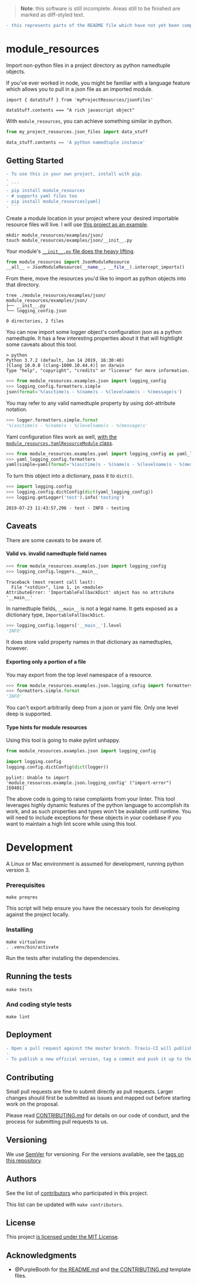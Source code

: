 > **Note**: this software is still incomplete. Areas still to be finished are marked as diff-styled text.

```diff
- this represents parts of the README file which have not yet been completed in the codebase.
```

# module_resources

Import non-python files in a project directory as python namedtuple objects.

If you've ever worked in node, you might be familiar with a language feature which allows you to pull in a json file as an imported module.

```node
import { dataStuff } from 'myProjectResources/jsonFiles'

dataStuff.contents === "A rich javascript object"
```

With `module_resources`, you can achieve something similar in python.

```py
from my_project_resources.json_files import data_stuff

data_stuff.contents == 'A python namedtuple instance'
```

## Getting Started

```diff
- To use this in your own project, install with pip.
-
- ```
- pip install module_resources
- # supports yaml files too
- pip install module_resources[yaml]
- ```
```

Create a module location in your project where your desired importable resource files will live. I will use [this project as an example](./module_resources/examples).

```
mkdir module_resources/examples/json/
touch module_resources/examples/json/__init__.py
```

Your module's [`__init__.py` file does the heavy lifting](./module_resources/examples/json/__init__.py).

```py
from module_resources import JsonModuleResource
__all__ = JsonModuleResource(__name__, __file__).intercept_imports()
```

From there, move the resources you'd like to import as python objects into that directory.

```
tree ./module_resources/examples/json/
module_resources/examples/json/
├── __init__.py
└── logging_config.json

0 directories, 2 files
```

You can now import some logger object's configuration json as a python namedtuple. It has a few interesting properties about it that will hightlight some caveats about this tool.

```
> python
Python 3.7.2 (default, Jan 14 2019, 16:30:40)
[Clang 10.0.0 (clang-1000.10.44.4)] on darwin
Type "help", "copyright", "credits" or "license" for more information.
```

```py
>>> from module_resources.examples.json import logging_config
>>> logging_config.formatters.simple
json(format='%(asctime)s - %(name)s - %(levelname)s - %(message)s')
```

You may refer to any valid namedtuple property by using dot-attribute notation.

```py
>>> logger.formatters.simple.format
'%(asctime)s - %(name)s - %(levelname)s - %(message)s'
```

Yaml configuration files work as well, [with the `module_resources.YamlResourceModule` class](./module_resources/examples/yaml/__init__.py).

```py
>>> from module_resources.examples.yaml import logging_config as yaml_logging_config
>>> yaml_logging_config.formatters
yaml(simple=yaml(format='%(asctime)s - %(name)s - %(levelname)s - %(message)s'))
```

To turn this object into a dictionary, pass it to `dict()`.

```py
>>> import logging.config
>>> logging.config.dictConfig(dict(yaml_logging_config))
>>> logging.getLogger('test').info('testing')
```

```
2019-07-23 11:43:57,296 - test - INFO - testing
```

## Caveats

There are some caveats to be aware of.

#### Valid vs. invalid namedtuple field names

```py
>>> from module_resources.examples.json import logging_config
>>> logging_config.loggers.__main__
```

```
Traceback (most recent call last):
  File "<stdin>", line 1, in <module>
AttributeError: 'ImportableFallbackDict' object has no attribute '__main__'
```

In namedtuple fields, `__main__` is not a legal name. It gets exposed as a dictionary type, `ImportableFallbackDict`.

```py
>>> logging_config.loggers['__main__'].level
'INFO'
```

It does store valid property names in that dictionary as namedtuples, however.

#### Exporting only a portion of a file

You may export from the top level namespace of a resource.

```py
>>> from module_resources.examples.json.logging_cofig import formatters
>>> formatters.simple.format
'INFO'
```

You can't export arbitrarily deep from a json or yaml file. Only one level deep is supported.

#### Type hints for module resources

Using this tool is going to make pylint unhappy.

```py
from module_resources.examples.json import logging_config

import logging.config
logging.config.dictConfig(dict(logger))
```

```
pylint: Unable to import 'module_resources.example.json.logging_config' ("import-error") [E0401]
```

The above code is going to raise complaints from your linter. This tool leverages highly dynamic features of the python language to accomplish its work, and as such properties and types won't be available until runtime. You will need to include exceptions for these objects in your codebase if you want to maintain a high lint score while using this tool.

# Development

A Linux or Mac environment is assumed for development, running python version 3.

### Prerequisites

```
make preqres
```

This script will help ensure you have the necessary tools for developing against the project locally.

### Installing

```
make virtualenv
. .venv/bin/activate
```

Run the tests after installing the dependencies.

## Running the tests

```
make tests
```

### And coding style tests

```
make lint
```

## Deployment

```diff
- Open a pull request against the master branch. Travis-CI will publish a new version as a candidate release after all tests pass. The version is the same as the 7-character short sha of the commit found at the tip of the branch that was used to build the release.
-
- To publish a new official version, tag a commit and push it up to the master branch. This sha is used to build the new version, specified by the contents of the tag name.
```

## Contributing

Small pull requests are fine to submit directly as pull requests. Larger changes should first be submitted as issues and mapped out before starting work on the proposal.

Please read [CONTRIBUTING.md](./CONTRIBUTING.md) for details on our code of conduct, and the process for submitting pull requests to us.

## Versioning

We use [SemVer](http://semver.org/) for versioning. For the versions available, see the [tags on this repository](https://github.com/your/project/tags).

## Authors

See the list of [contributors](./CONTRIBUTORS.md) who participated in this project.

This list can be updated with `make contributors`.

## License

This project [is licensed under the MIT License](./LICENSE.md).

## Acknowledgments

* @PurpleBooth for [the README.md](https://gist.github.com/PurpleBooth/109311bb0361f32d87a2) and [the CONTRIBUTING.md](https://gist.github.com/PurpleBooth/b24679402957c63ec426) template files.

